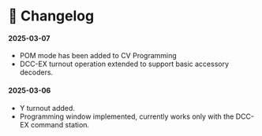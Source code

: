 # 📜 Changelog


#### 2025-03-07
* POM mode has been added to CV Programming
* DCC-EX turnout operation extended to support basic accessory decoders.

#### 2025-03-06
* Y turnout added.
* Programming window implemented, currently works only with the DCC-EX command station.

